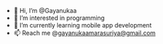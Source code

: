 - 👋 Hi, I’m @Gayanukaa
- 👀 I’m interested in programming 
- 🌱 I’m currently learning mobile app development
- 📫 Reach me @gayanukaamarasuriya@gmail.com

<!---
Gayanukaa/Gayanukaa is a ✨ special ✨ repository because its `README.md` (this file) appears on your GitHub profile.
You can click the Preview link to take a look at your changes.
--->
